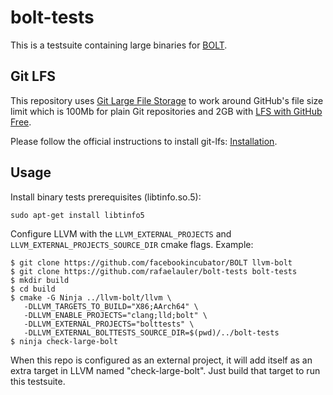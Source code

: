 # bolt-tests

This is a testsuite containing large binaries for [BOLT](https://github.com/facebookincubator/BOLT).

## Git LFS
This repository uses [Git Large File Storage](https://github.com/git-lfs/git-lfs) to work around GitHub's file size limit which is 100Mb for plain Git repositories and 2GB with [LFS with GitHub Free](https://docs.github.com/en/repositories/working-with-files/managing-large-files/about-git-large-file-storage).

Please follow the official instructions to install git-lfs:
[Installation](https://github.com/git-lfs/git-lfs/wiki/Installation).

## Usage

Install binary tests prerequisites (libtinfo.so.5):
```
sudo apt-get install libtinfo5
```

Configure LLVM with the `LLVM_EXTERNAL_PROJECTS` and
`LLVM_EXTERNAL_PROJECTS_SOURCE_DIR` cmake flags. Example:

```
$ git clone https://github.com/facebookincubator/BOLT llvm-bolt
$ git clone https://github.com/rafaelauler/bolt-tests bolt-tests
$ mkdir build
$ cd build
$ cmake -G Ninja ../llvm-bolt/llvm \
   -DLLVM_TARGETS_TO_BUILD="X86;AArch64" \
   -DLLVM_ENABLE_PROJECTS="clang;lld;bolt" \
   -DLLVM_EXTERNAL_PROJECTS="bolttests" \
   -DLLVM_EXTERNAL_BOLTTESTS_SOURCE_DIR=$(pwd)/../bolt-tests
$ ninja check-large-bolt
```

When this repo is configured as an external project, it will add itself as an extra target in LLVM named "check-large-bolt". Just build that target to run this testsuite.
